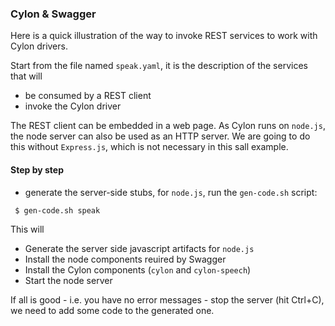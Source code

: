 ### Cylon & Swagger

Here is a quick illustration of the way to invoke REST services to work with Cylon drivers.

Start from the file named `speak.yaml`, it is the description of the services that will
- be consumed by a REST client
- invoke the Cylon driver

The REST client can be embedded in a web page. As Cylon runs on `node.js`, the node server can also be used as an HTTP server. 
We are going to do this without `Express.js`, which is not necessary in this sall example.

#### Step by step
- generate the server-side stubs, for `node.js`, run the `gen-code.sh` script:
```
 $ gen-code.sh speak
```
This will
- Generate the server side javascript artifacts for `node.js`
- Install the node components reuired by Swagger
- Install the Cylon components (`cylon` and `cylon-speech`)
- Start the node server

If all is good - i.e. you have no error messages - stop the server (hit Ctrl+C), we need to add some code to the generated one.
